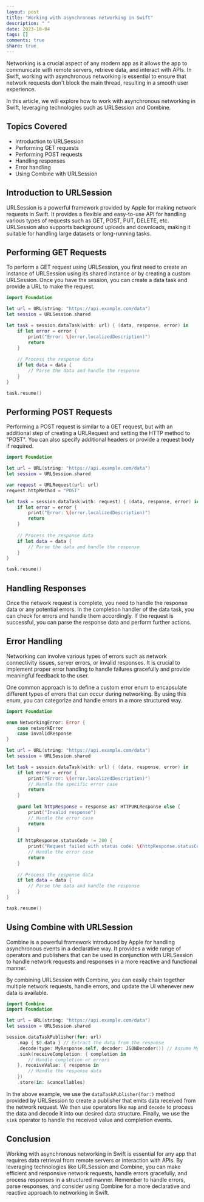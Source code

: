 ```yaml
---
layout: post
title: "Working with asynchronous networking in Swift"
description: " "
date: 2023-10-04
tags: []
comments: true
share: true
---
```


Networking is a crucial aspect of any modern app as it allows the app to communicate with remote servers, retrieve data, and interact with APIs. In Swift, working with asynchronous networking is essential to ensure that network requests don't block the main thread, resulting in a smooth user experience.

In this article, we will explore how to work with asynchronous networking in Swift, leveraging technologies such as URLSession and Combine.

## Topics Covered
- Introduction to URLSession
- Performing GET requests
- Performing POST requests
- Handling responses
- Error handling
- Using Combine with URLSession

## Introduction to URLSession

URLSession is a powerful framework provided by Apple for making network requests in Swift. It provides a flexible and easy-to-use API for handling various types of requests such as GET, POST, PUT, DELETE, etc. URLSession also supports background uploads and downloads, making it suitable for handling large datasets or long-running tasks.

## Performing GET Requests

To perform a GET request using URLSession, you first need to create an instance of URLSession using its shared instance or by creating a custom URLSession. Once you have the session, you can create a data task and provide a URL to make the request.

```swift
import Foundation

let url = URL(string: "https://api.example.com/data")
let session = URLSession.shared

let task = session.dataTask(with: url) { (data, response, error) in
    if let error = error {
        print("Error: \(error.localizedDescription)")
        return
    }
    
    // Process the response data
    if let data = data {
        // Parse the data and handle the response
    }
}

task.resume()
```

## Performing POST Requests

Performing a POST request is similar to a GET request, but with an additional step of creating a URLRequest and setting the HTTP method to "POST". You can also specify additional headers or provide a request body if required.

```swift
import Foundation

let url = URL(string: "https://api.example.com/data")
let session = URLSession.shared

var request = URLRequest(url: url)
request.httpMethod = "POST"

let task = session.dataTask(with: request) { (data, response, error) in
    if let error = error {
        print("Error: \(error.localizedDescription)")
        return
    }
    
    // Process the response data
    if let data = data {
        // Parse the data and handle the response
    }
}

task.resume()
```

## Handling Responses

Once the network request is complete, you need to handle the response data or any potential errors. In the completion handler of the data task, you can check for errors and handle them accordingly. If the request is successful, you can parse the response data and perform further actions.

## Error Handling

Networking can involve various types of errors such as network connectivity issues, server errors, or invalid responses. It is crucial to implement proper error handling to handle failures gracefully and provide meaningful feedback to the user.

One common approach is to define a custom error enum to encapsulate different types of errors that can occur during networking. By using this enum, you can categorize and handle errors in a more structured way.

```swift
import Foundation

enum NetworkingError: Error {
    case networkError
    case invalidResponse
}

let url = URL(string: "https://api.example.com/data")
let session = URLSession.shared

let task = session.dataTask(with: url) { (data, response, error) in
    if let error = error {
        print("Error: \(error.localizedDescription)")
        // Handle the specific error case
        return
    }
    
    guard let httpResponse = response as? HTTPURLResponse else {
        print("Invalid response")
        // Handle the error case
        return
    }
    
    if httpResponse.statusCode != 200 {
        print("Request failed with status code: \(httpResponse.statusCode)")
        // Handle the error case
        return
    }
    
    // Process the response data
    if let data = data {
        // Parse the data and handle the response
    }
}

task.resume()
```

## Using Combine with URLSession

Combine is a powerful framework introduced by Apple for handling asynchronous events in a declarative way. It provides a wide range of operators and publishers that can be used in conjunction with URLSession to handle network requests and responses in a more reactive and functional manner.

By combining URLSession with Combine, you can easily chain together multiple network requests, handle errors, and update the UI whenever new data is available.

```swift
import Combine
import Foundation

let url = URL(string: "https://api.example.com/data")
let session = URLSession.shared

session.dataTaskPublisher(for: url)
    .map { $0.data } // Extract the data from the response
    .decode(type: MyResponse.self, decoder: JSONDecoder()) // Assume MyResponse is a codable struct
    .sink(receiveCompletion: { completion in
        // Handle completion or errors
    }, receiveValue: { response in
        // Handle the response data
    })
    .store(in: &cancellables)
```

In the above example, we use the `dataTaskPublisher(for:)` method provided by URLSession to create a publisher that emits data received from the network request. We then use operators like `map` and `decode` to process the data and decode it into our desired data structure. Finally, we use the `sink` operator to handle the received value and completion events.

## Conclusion

Working with asynchronous networking in Swift is essential for any app that requires data retrieval from remote servers or interaction with APIs. By leveraging technologies like URLSession and Combine, you can make efficient and responsive network requests, handle errors gracefully, and process responses in a structured manner. Remember to handle errors, parse responses, and consider using Combine for a more declarative and reactive approach to networking in Swift.